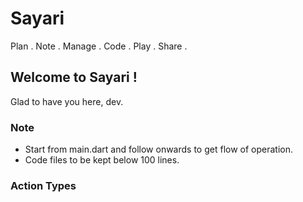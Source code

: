 # Sayari

Plan . Note . Manage . Code . Play . Share .

## Welcome to Sayari !

Glad to have you here, dev.

### Note

- Start from main.dart and follow onwards to get flow of operation.
- Code files to be kept below 100 lines.

### Action Types
